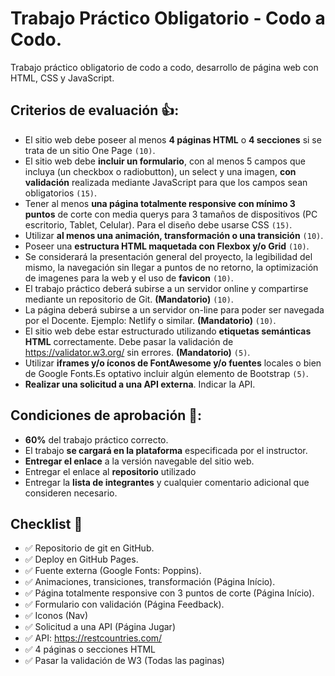 # Trabajo Práctico Obligatorio - Codo a Codo.

Trabajo práctico obligatorio de codo a codo, desarrollo de página web con HTML, CSS y JavaScript.

## Criterios de evaluación 👍:

- El sitio web debe poseer al menos **4 páginas HTML** o **4 secciones** si se trata de un sitio One Page `(10)`.
- El sitio web debe **incluir un formulario**, con al menos 5 campos que incluya (un checkbox o radiobutton), un select y una imagen, **con validación** realizada mediante JavaScript para que los campos sean obligatorios `(15)`.
- Tener al menos **una página totalmente responsive con mínimo 3 puntos** de corte con media querys para 3 tamaños de dispositivos (PC escritorio, Tablet, Celular). Para el diseño debe usarse CSS `(15)`.
- Utilizar **al menos una animación, transformación o una transición** `(10)`.
- Poseer una **estructura HTML maquetada con Flexbox y/o Grid** `(10)`.
- Se considerará la presentación general del proyecto, la legibilidad del mismo, la navegación sin llegar a puntos de no retorno, la optimización de imagenes para la web y el uso de **favicon** `(10)`.
- El trabajo práctico deberá subirse a un servidor online y compartirse mediante un repositorio de Git. **(Mandatorio)** `(10)`.
- La página deberá subirse a un servidor on-line para poder ser navegada por el Docente. Ejemplo: Netlify o similar. **(Mandatorio)** `(10)`.
- El sitio web debe estar estructurado utilizando **etiquetas semánticas HTML** correctamente. Debe pasar la validación de https://validator.w3.org/ sin errores. **(Mandatorio)** `(5)`.
- Utilizar **iframes y/o íconos de FontAwesome y/o fuentes** locales o bien de Google Fonts.Es optativo incluir algún elemento de Bootstrap `(5)`.
- **Realizar una solicitud a una API externa**. Indicar la API.

## Condiciones de aprobación 🗿:

- **60%** del trabajo práctico correcto.
- El trabajo **se cargará en la plataforma** especificada por el instructor.
- **Entregar el enlace** a la versión navegable del sitio web.
- Entregar el enlace al **repositorio** utilizado
- Entregar la **lista de integrantes** y cualquier comentario adicional que consideren necesario.

## Checklist 📝

- ✅ Repositorio de git en GitHub.
- ✅ Deploy en GitHub Pages.
- ✅ Fuente externa (Google Fonts: Poppins).
- ✅ Animaciones, transiciones, transformación (Página Início).
- ✅ Página totalmente responsive con 3 puntos de corte (Página Início).
- ✅ Formulario con validación (Página Feedback).
- ✅ Iconos (Nav)
- ✅ Solicitud a una API (Página Jugar)
- ✅ API: https://restcountries.com/
- ✅ 4 páginas o secciones HTML
- ✅ Pasar la validación de W3 (Todas las paginas)
